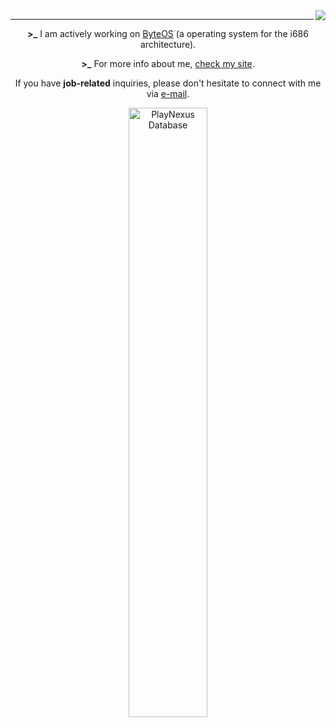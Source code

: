 <img align="right" src="https://komarev.com/ghpvc/?username=devYaksha&style=flat&color=313131&label=views&abbreviated=true">

---

<div align="center">
 
**\>\_** I am actively working on [ByteOS](https://github.com/iyksh/ByteOS) (a operating system for the i686 architecture).

**\>\_** For more info about me, [check my site](https://0l1ve1r4.netlify.app/).

If you have **job-related** inquiries, please don't hesitate to connect with me via [e-mail](mailto:gssantoz2012@gmail.com).

<img src="https://skillicons.dev/icons?i=linux,c,cpp,rust,python,java,bash,git,neovim,latex&perline=10" alt="PlayNexus Database" style="width: 50%;">

</div>
